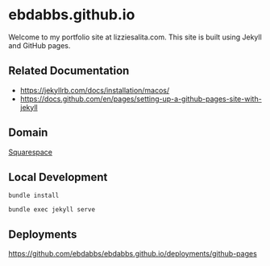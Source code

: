 # ebdabbs.github.io

Welcome to my portfolio site at lizziesalita.com. This site is built using Jekyll and GitHub pages.

## Related Documentation
* https://jekyllrb.com/docs/installation/macos/
* https://docs.github.com/en/pages/setting-up-a-github-pages-site-with-jekyll

## Domain
[Squarespace](https://account.squarespace.com/domains)

## Local Development
`bundle install`

`bundle exec jekyll serve`

## Deployments
https://github.com/ebdabbs/ebdabbs.github.io/deployments/github-pages